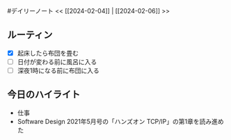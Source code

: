 #デイリーノート
<< [[2024-02-04]] | [[2024-02-06]] >>
## ルーティン
- [x] 起床したら布団を畳む
- [ ] 日付が変わる前に風呂に入る
- [ ] 深夜1時になる前に布団に入る
## 今日のハイライト
- 仕事
- Software Design 2021年5月号の「ハンズオン TCP/IP」の第1章を読み進めた
